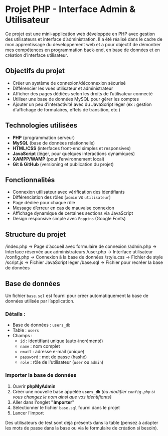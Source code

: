 # Projet PHP - Interface Admin & Utilisateur

Ce projet est une mini-application web développée en PHP avec gestion des utilisateurs et interface d’administration. Il a été réalisé dans le cadre de mon apprentissage du développement web et a pour objectif de démontrer mes compétences en programmation back-end, en base de données et en création d’interface utilisateur.

##  Objectifs du projet

- Créer un système de connexion/déconnexion sécurisé
- Différencier les vues utilisateur et administrateur
- Afficher des pages dédiées selon les droits de l’utilisateur connecté
- Utiliser une base de données MySQL pour gérer les comptes
- Ajouter un peu d’interactivité avec du JavaScript léger (ex : gestion d'affichage de formulaires, effets de transition, etc.)

##  Technologies utilisées

- **PHP** (programmation serveur)
- **MySQL** (base de données relationnelle)
- **HTML/CSS** (interfaces front-end simples et responsives)
- **JavaScript** (léger, pour quelques interactions dynamiques)
- **XAMPP/WAMP** (pour l’environnement local)
- **Git & GitHub** (versioning et publication du projet)

##  Fonctionnalités

-  Connexion utilisateur avec vérification des identifiants
-  Différenciation des rôles (`admin` vs `utilisateur`)
-  Page dédiée pour chaque rôle
-  Message d’erreur en cas de mauvaise connexion
-  Affichage dynamique de certaines sections via JavaScript
-  Design responsive simple avec `Poppins` (Google Fonts)

##  Structure du projet
/index.php -> Page d’accueil avec formulaire de connexion
/admin.php -> Interface réservée aux administrateurs
/user.php -> Interface utilisateur
/config.php -> Connexion à la base de données 
/style.css -> Fichier de style
/script.js -> Fichier JavaScript léger 
/base.sql -> Fichier pour recréer la base de données 

##  Base de données

Un fichier `base.sql` est fourni pour créer automatiquement la base de données utilisée par l’application.

###  Détails :
- Base de données : `users_db`
- Table : `users`
- Champs :
  - `id` : identifiant unique (auto-incrémenté)
  - `name` : nom complet
  - `email` : adresse e-mail (unique)
  - `password` : mot de passe (hashé)
  - `role` : rôle de l'utilisateur (`user` ou `admin`)

###  Importer la base de données

1. Ouvrir **phpMyAdmin**
2. Créer une nouvelle base appelée **`users_db`** *(ou modifier `config.php` si vous changez le nom ainsi que vos identifiants)*
3. Aller dans l'onglet **"Importer"**
4. Sélectionner le fichier `base.sql` fourni dans le projet
5. Lancer l’import

 Des utilisateurs de test sont déjà présents dans la table (pensez à adapter les mots de passe dans la base ou via le formulaire de création si besoin).
